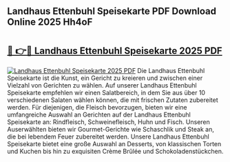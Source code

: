 ## Landhaus Ettenbuhl Speisekarte PDF Download Online 2025 Hh4oF

# <h2><a href="http://gcecad.nevu.top/?p=Landhaus+Ettenbuhl+Speisekarte">🔗 👉🔴 Landhaus Ettenbuhl Speisekarte 2025 PDF</a></h2>

[![Landhaus Ettenbuhl Speisekarte 2025 PDF](https://i.imgur.com/dBaPXMq.png)](http://gcecad.nevu.top/?p=Landhaus+Ettenbuhl+Speisekarte)
Die Landhaus Ettenbuhl Speisekarte ist die Kunst, ein Gericht zu kreieren und zwischen einer Vielzahl von Gerichten zu wählen. Auf unserer Landhaus Ettenbuhl Speisekarte empfehlen wir einen Salatbereich, in dem Sie aus über 10 verschiedenen Salaten wählen können, die mit frischen Zutaten zubereitet werden. Für diejenigen, die Fleisch bevorzugen, bieten wir eine umfangreiche Auswahl an Gerichten auf der Landhaus Ettenbuhl Speisekarte an: Rindfleisch, Schweinefleisch, Huhn und Fisch. Unseren Auserwählten bieten wir Gourmet-Gerichte wie Schaschlik und Steak an, die bei lebendem Feuer zubereitet werden. Unsere Landhaus Ettenbuhl Speisekarte bietet eine große Auswahl an Desserts, von klassischen Torten und Kuchen bis hin zu exquisiten Crème Brûlée und Schokoladenstückchen.
